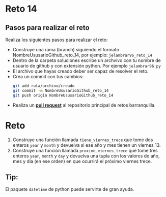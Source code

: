 # Reto 14

## Pasos para realizar el reto

Realiza los siguientes pasos para realizar el reto: 
- Construye una rama (branch) siguiendo el formato NombreUsusarioGithub_reto_14, por ejemplo: `jelambrar96_reto_14`
- Dentro de la carpeta soluciones escribe un archvivo con tu nombre de usuario de github y con extensión python. Por ejemplo `jelambrar96.py`
- El archivo que hayas creado deber ser capaz de resolver el reto. 
- Crea un commit con tus cambios:
    ```bash
    git add ruta/archivo/creado
    git commit -m NombreUsusarioGithub_reto_14
    git push origin NombreUsusarioGithub_reto_14
    ```
- Realiza un [**pull request**](https://docs.github.com/es/pull-requests/collaborating-with-pull-requests/proposing-changes-to-your-work-with-pull-requests/creating-a-pull-request) al repositorio principal de retos barranquilla. 


# Reto 

1. Construye una función llamada `tiene_viernes_trece` que tome dos enteros `year` y `month` y devuelva si ese año y mes tienen un viernes 13.
2. Construye una función llamada `proximo_viernes_trece` que tome tres enteros `year`, `month` y `day` y devuelva una tupla con los valores de año, mes y dia (en ese orden) en que ocurrirá el próximo viernes trece. 

## Tip:

El paquete `datetime` de python puede servirte de gran ayuda.
